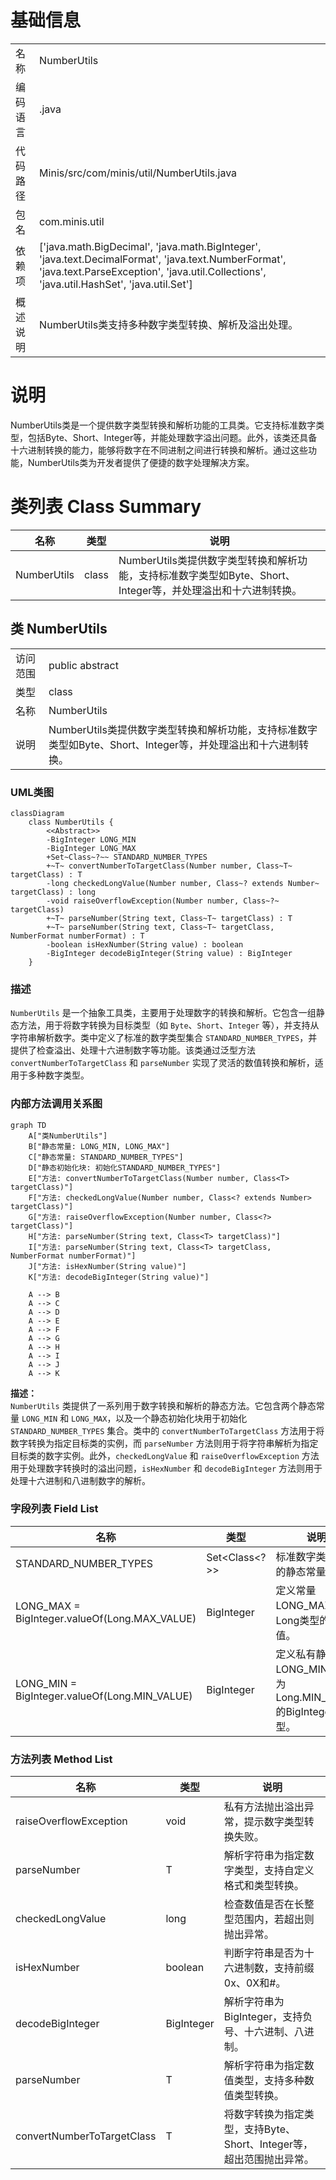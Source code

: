 # 基础信息

|      |      |
|------|------|
| 名称 | NumberUtils |
| 编码语言 | .java |
| 代码路径 | Minis/src/com/minis/util/NumberUtils.java |
| 包名 | com.minis.util |
| 依赖项 | ['java.math.BigDecimal', 'java.math.BigInteger', 'java.text.DecimalFormat', 'java.text.NumberFormat', 'java.text.ParseException', 'java.util.Collections', 'java.util.HashSet', 'java.util.Set'] |
| 概述说明 | NumberUtils类支持多种数字类型转换、解析及溢出处理。 |

# 说明

NumberUtils类是一个提供数字类型转换和解析功能的工具类。它支持标准数字类型，包括Byte、Short、Integer等，并能处理数字溢出问题。此外，该类还具备十六进制转换的能力，能够将数字在不同进制之间进行转换和解析。通过这些功能，NumberUtils类为开发者提供了便捷的数字处理解决方案。

# 类列表 Class Summary

| 名称   | 类型  | 说明 |
|-------|------|-------------|
| NumberUtils | class | NumberUtils类提供数字类型转换和解析功能，支持标准数字类型如Byte、Short、Integer等，并处理溢出和十六进制转换。 |



## 类 NumberUtils

|      |      |
|------|------|
| 访问范围 | public abstract |
| 类型 | class |
| 名称 | NumberUtils |
| 说明 | NumberUtils类提供数字类型转换和解析功能，支持标准数字类型如Byte、Short、Integer等，并处理溢出和十六进制转换。 |


### UML类图

```mermaid
classDiagram
    class NumberUtils {
        <<Abstract>>
        -BigInteger LONG_MIN
        -BigInteger LONG_MAX
        +Set~Class~?~~ STANDARD_NUMBER_TYPES
        +~T~ convertNumberToTargetClass(Number number, Class~T~ targetClass) : T
        -long checkedLongValue(Number number, Class~? extends Number~ targetClass) : long
        -void raiseOverflowException(Number number, Class~?~ targetClass)
        +~T~ parseNumber(String text, Class~T~ targetClass) : T
        +~T~ parseNumber(String text, Class~T~ targetClass, NumberFormat numberFormat) : T
        -boolean isHexNumber(String value) : boolean
        -BigInteger decodeBigInteger(String value) : BigInteger
    }
```

### 描述
`NumberUtils` 是一个抽象工具类，主要用于处理数字的转换和解析。它包含一组静态方法，用于将数字转换为目标类型（如 `Byte`、`Short`、`Integer` 等），并支持从字符串解析数字。类中定义了标准的数字类型集合 `STANDARD_NUMBER_TYPES`，并提供了检查溢出、处理十六进制数字等功能。该类通过泛型方法 `convertNumberToTargetClass` 和 `parseNumber` 实现了灵活的数值转换和解析，适用于多种数字类型。


### 内部方法调用关系图

```mermaid
graph TD
    A["类NumberUtils"]
    B["静态常量: LONG_MIN, LONG_MAX"]
    C["静态常量: STANDARD_NUMBER_TYPES"]
    D["静态初始化块: 初始化STANDARD_NUMBER_TYPES"]
    E["方法: convertNumberToTargetClass(Number number, Class<T> targetClass)"]
    F["方法: checkedLongValue(Number number, Class<? extends Number> targetClass)"]
    G["方法: raiseOverflowException(Number number, Class<?> targetClass)"]
    H["方法: parseNumber(String text, Class<T> targetClass)"]
    I["方法: parseNumber(String text, Class<T> targetClass, NumberFormat numberFormat)"]
    J["方法: isHexNumber(String value)"]
    K["方法: decodeBigInteger(String value)"]

    A --> B
    A --> C
    A --> D
    A --> E
    A --> F
    A --> G
    A --> H
    A --> I
    A --> J
    A --> K
```

**描述：**  
`NumberUtils` 类提供了一系列用于数字转换和解析的静态方法。它包含两个静态常量 `LONG_MIN` 和 `LONG_MAX`，以及一个静态初始化块用于初始化 `STANDARD_NUMBER_TYPES` 集合。类中的 `convertNumberToTargetClass` 方法用于将数字转换为指定目标类的实例，而 `parseNumber` 方法则用于将字符串解析为指定目标类的数字实例。此外，`checkedLongValue` 和 `raiseOverflowException` 方法用于处理数字转换时的溢出问题，`isHexNumber` 和 `decodeBigInteger` 方法则用于处理十六进制和八进制数字的解析。

### 字段列表 Field List

| 名称  | 类型  | 说明 |
|-------|-------|------|
| STANDARD_NUMBER_TYPES | Set<Class<?>> | 标准数字类型集合的静态常量定义。 |
| LONG_MAX = BigInteger.valueOf(Long.MAX_VALUE) | BigInteger | 定义常量LONG_MAX为Long类型的最大值。 |
| LONG_MIN = BigInteger.valueOf(Long.MIN_VALUE) | BigInteger | 定义私有静态常量LONG_MIN，值为Long.MIN_VALUE的BigInteger类型。 |

### 方法列表 Method List

| 名称  | 类型  | 说明 |
|-------|-------|------|
| raiseOverflowException | void | 私有方法抛出溢出异常，提示数字类型转换失败。 |
| parseNumber | T | 解析字符串为指定数字类型，支持自定义格式和类型转换。 |
| checkedLongValue | long | 检查数值是否在长整型范围内，若超出则抛出异常。 |
| isHexNumber | boolean | 判断字符串是否为十六进制数，支持前缀0x、0X和#。 |
| decodeBigInteger | BigInteger | 解析字符串为BigInteger，支持负号、十六进制、八进制。 |
| parseNumber | T | 解析字符串为指定数值类型，支持多种数值类型转换。 |
| convertNumberToTargetClass | T | 将数字转换为指定类型，支持Byte、Short、Integer等，超出范围抛出异常。 |




